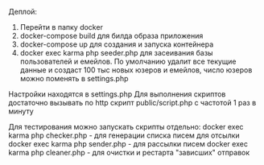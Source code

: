 Деплой:
1. Перейти в папку docker
1. docker-compose build для билда образа приложения
2. docker-compose up для создания и запуска контейнера
3. docker exec karma php seeder.php для засеивания базы пользователей и емейлов.
   По умолчанию удалит все текущие данные и создаст 100 тыс новых юзеров и емейлов, число юзеров можно поменять в settings.php

Настройки находятся в settings.php
Для выполнения скриптов достаточно вызывать по http скрипт public/script.php с частотой 1 раз в минуту

Для тестирования можно запускать скрипты отдельно:
docker exec karma php checker.php - для генерации списка писем для отсылки
docker exec karma php sender.php - для рассылки писем
docker exec karma php cleaner.php - для очистки и рестарта "зависших" отправок